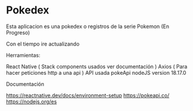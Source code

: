 # Pokedex

Esta aplicacion es una pokedex o registros de la serie Pokemon (En Progreso)

Con el tiempo ire actualizando

Herramientas:

React Native ( Stack components usados ver documentación )
Axios ( Para hacer peticiones http a una api )
API usada pokeApi
nodeJS version 18.17.0

Documentación

https://reactnative.dev/docs/environment-setup
https://pokeapi.co/
https://nodejs.org/es